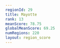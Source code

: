```yaml
---
regionId: 29
title: Mayotte
rank: 13
meanScore: 78.75
globalMeanScore: 69.25
numRegions: 220
layout: region_score
---
```

